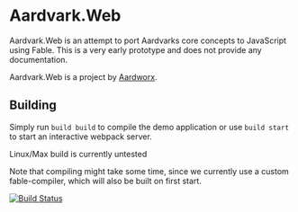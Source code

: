 # Aardvark.Web

Aardvark.Web is an attempt to port Aardvarks core concepts to JavaScript using Fable.
This is a very early prototype and does not provide any documentation.

Aardvark.Web is a project by [Aardworx](https://aardworx.com/).

## Building

Simply run `build build` to compile the demo application or use `build start` to start an interactive webpack server.

Linux/Max build is currently untested

Note that compiling might take some time, since we currently use a custom fable-compiler, which will also be built on first start.



[![Build Status](https://dev.azure.com/aardworx/Aardvark.Web/_apis/build/status/Aardvark.Web?branchName=master)](https://dev.azure.com/aardworx/Aardvark.Web/_build/latest?definitionId=1&branchName=master)
